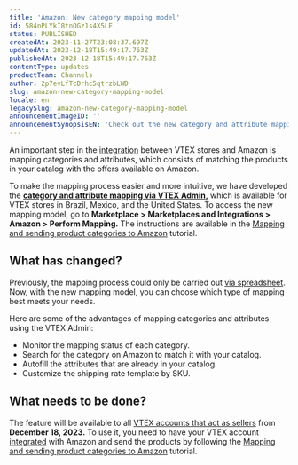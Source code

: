 ```yaml
---
title: 'Amazon: New category mapping model'
id: 584nPLYkI8tnOGz1s4X5LE
status: PUBLISHED
createdAt: 2023-11-27T23:08:37.697Z
updatedAt: 2023-12-18T15:49:17.763Z
publishedAt: 2023-12-18T15:49:17.763Z
contentType: updates
productTeam: Channels
author: 2p7evLfTcDrhc5qtrzbLWD
slug: amazon-new-category-mapping-model
locale: en
legacySlug: amazon-new-category-mapping-model
announcementImageID: ''
announcementSynopsisEN: 'Check out the new category and attribute mapping model for the VTEX and Amazon integration.'
---
```


An important step in the [integration](https://help.vtex.com/en/tracks/configurar-integracao-com-a-amazon--6sgd4Pagy3wNsWKBvmIFrP/5sYA9MlRo92jJIxKF1MTXb) between VTEX stores and Amazon is mapping categories and attributes, which consists of matching the products in your catalog with the offers available on Amazon.

To make the mapping process easier and more intuitive, we have developed the **[category and attribute mapping via VTEX Admin](https://help.vtex.com/en/tracks/configurar-integracao-com-a-amazon--6sgd4Pagy3wNsWKBvmIFrP/5xklf2wSdeztQh4iy5kJvD?&utm_source=autocomplete#mapeamento-via-admin-vtex-beta),** which is available for VTEX stores in Brazil, Mexico, and the United States. To access the new mapping model, go to **Marketplace > Marketplaces and Integrations > Amazon > Perform Mapping.** The instructions are available in the [Mapping and sending product categories to Amazon](https://help.vtex.com/en/tracks/configurar-integracao-com-a-amazon--6sgd4Pagy3wNsWKBvmIFrP/5xklf2wSdeztQh4iy5kJvD) tutorial.  

## What has changed?

Previously, the mapping process could only be carried out [via spreadsheet](https://help.vtex.com/en/tracks/configurar-integracao-com-a-amazon--6sgd4Pagy3wNsWKBvmIFrP/5xklf2wSdeztQh4iy5kJvD?&utm_source=autocomplete#mapeamento-via-planilha). Now, with the new mapping model, you can choose which type of mapping best meets your needs.  

Here are some of the advantages of mapping categories and attributes using the VTEX Admin:  

- Monitor the mapping status of each category.  
- Search for the category on Amazon to match it with your catalog.  
- Autofill the attributes that are already in your catalog.  
- Customize the shipping rate template by SKU.  

## What needs to be done?

The feature will be available to all [VTEX accounts that act as sellers](https://help.vtex.com/en/tutorial/estrategias-de-marketplace-na-vtex--tutorials_402#sendo-seller-vtex) from **December 18, 2023.** To use it, you need to have your VTEX account [integrated](https://help.vtex.com/en/tracks/configurar-integracao-com-a-amazon--6sgd4Pagy3wNsWKBvmIFrP/5sYA9MlRo92jJIxKF1MTXb) with Amazon and send the products by following the [Mapping and sending product categories to Amazon](https://help.vtex.com/en/tracks/configurar-integracao-com-a-amazon--6sgd4Pagy3wNsWKBvmIFrP/5xklf2wSdeztQh4iy5kJvD) tutorial.

